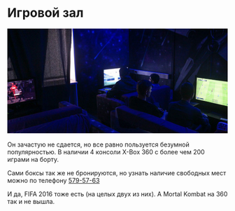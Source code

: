 # Игровой зал

![](Xbox.jpg)

Он зачастую не сдается, но все равно пользуется безумной популярностью. В наличии 4 консоли X-Box 360 с более чем 200 играми на борту. 

Сами боксы так же не бронируются, но узнать наличие свободных мест можно по телефону <a href="tel:+78125795763">579-57-63</a>

И да, FIFA 2016 тоже есть (на целых двух из них). А Mortal Kombat на 360 так и не вышла. 